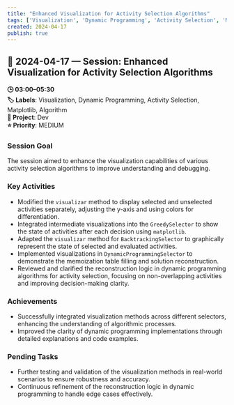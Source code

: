```yaml
---
title: "Enhanced Visualization for Activity Selection Algorithms"
tags: ['Visualization', 'Dynamic Programming', 'Activity Selection', 'Matplotlib', 'Algorithm']
created: 2024-04-17
publish: true
---
```


## 📅 2024-04-17 — Session: Enhanced Visualization for Activity Selection Algorithms

**🕒 03:00–05:30**  
**🏷️ Labels**: Visualization, Dynamic Programming, Activity Selection, Matplotlib, Algorithm  
**📂 Project**: Dev  
**⭐ Priority**: MEDIUM  


### Session Goal
The session aimed to enhance the visualization capabilities of various activity selection algorithms to improve understanding and debugging.

### Key Activities
- Modified the `visualizar` method to display selected and unselected activities separately, adjusting the y-axis and using colors for differentiation.
- Integrated intermediate visualizations into the `GreedySelector` to show the state of activities after each decision using `matplotlib`.
- Adapted the `visualizar` method for `BacktrackingSelector` to graphically represent the state of selected and evaluated activities.
- Implemented visualizations in `DynamicProgrammingSelector` to demonstrate the memoization table filling and solution reconstruction.
- Reviewed and clarified the reconstruction logic in dynamic programming algorithms for activity selection, focusing on non-overlapping activities and improving decision-making clarity.

### Achievements
- Successfully integrated visualization methods across different selectors, enhancing the understanding of algorithmic processes.
- Improved the clarity of dynamic programming implementations through detailed explanations and code examples.

### Pending Tasks
- Further testing and validation of the visualization methods in real-world scenarios to ensure robustness and accuracy.
- Continuous refinement of the reconstruction logic in dynamic programming to handle edge cases effectively.
